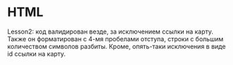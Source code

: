 # HTML
Lesson2: код валидирован везде, за исключением ссылки на карту.
Также он форматирован с 4-мя пробелами отступа, 
строки с большим количеством символов разбиты. Кроме, опять-таки 
исключения в виде id ссылки на карту.
